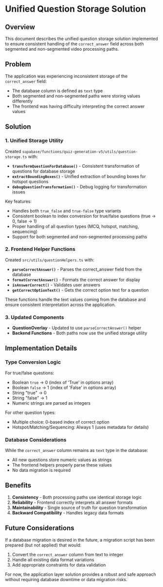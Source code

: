 # Unified Question Storage Solution

## Overview

This document describes the unified question storage solution implemented to ensure consistent handling of the `correct_answer` field across both segmented and non-segmented video processing paths.

## Problem

The application was experiencing inconsistent storage of the `correct_answer` field:
- The database column is defined as `text` type
- Both segmented and non-segmented paths were storing values differently
- The frontend was having difficulty interpreting the correct answer values

## Solution

### 1. Unified Storage Utility

Created `supabase/functions/quiz-generation-v5/utils/question-storage.ts` with:

- **`transformQuestionForDatabase()`** - Consistent transformation of questions for database storage
- **`extractBoundingBoxes()`** - Unified extraction of bounding boxes for hotspot questions
- **`debugQuestionTransformation()`** - Debug logging for transformation issues

Key features:
- Handles both `true_false` and `true-false` type variants
- Consistent boolean to index conversion for true/false questions (true → 0, false → 1)
- Proper handling of all question types (MCQ, hotspot, matching, sequencing)
- Support for both segmented and non-segmented processing paths

### 2. Frontend Helper Functions

Created `src/utils/questionHelpers.ts` with:

- **`parseCorrectAnswer()`** - Parses the correct_answer field from the database
- **`formatCorrectAnswer()`** - Formats the correct answer for display
- **`isAnswerCorrect()`** - Validates user answers
- **`getCorrectOptionText()`** - Gets the correct option text for a question

These functions handle the text values coming from the database and ensure consistent interpretation across the application.

### 3. Updated Components

- **QuestionOverlay** - Updated to use `parseCorrectAnswer()` helper
- **Backend Functions** - Both paths now use the unified storage utility

## Implementation Details

### Type Conversion Logic

For true/false questions:
- Boolean `true` → 0 (index of 'True' in options array)
- Boolean `false` → 1 (index of 'False' in options array)
- String "true" → 0
- String "false" → 1
- Numeric strings are parsed as integers

For other question types:
- Multiple choice: 0-based index of correct option
- Hotspot/Matching/Sequencing: Always 1 (uses metadata for details)

### Database Considerations

While the `correct_answer` column remains as `text` type in the database:
- All new questions store numeric values as strings
- The frontend helpers properly parse these values
- No data migration is required

## Benefits

1. **Consistency** - Both processing paths use identical storage logic
2. **Reliability** - Frontend correctly interprets all answer formats
3. **Maintainability** - Single source of truth for question transformation
4. **Backward Compatibility** - Handles legacy data formats

## Future Considerations

If a database migration is desired in the future, a migration script has been prepared (but not applied) that would:
1. Convert the `correct_answer` column from text to integer
2. Handle all existing data format variations
3. Add appropriate constraints for data validation

For now, the application layer solution provides a robust and safe approach without requiring database downtime or data migration risks. 